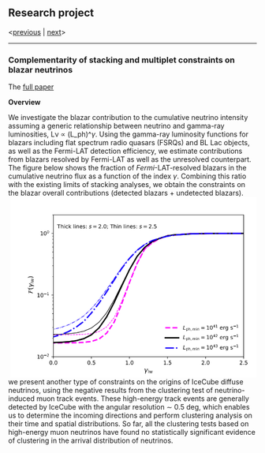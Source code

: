 ## Research project
<[previous](https://yuan-cc.github.io/research/projects/smbh_mergers.html) | [next](https://yuan-cc.github.io/research/projects/gal_mergers.html)>
<hr>

### Complementarity of stacking and multiplet constraints on blazar neutrinos

The [full paper](https://iopscience.iop.org/article/10.3847/1538-4357/ab65ea)

**Overview**

We investigate the blazar contribution to the cumulative neutrino intensity assuming a generic
relationship between neutrino and gamma-ray luminosities, Lν ∝ (L_ph)^*&gamma;*. Using the gamma-ray
luminosity functions for blazars including flat spectrum radio quasars (FSRQs) and BL Lac objects,
as well as the Fermi-LAT detection efficiency, we estimate contributions from blazars resolved by
Fermi-LAT as well as the unresolved counterpart. The figure below shows the fraction of *Fermi*-LAT-resolved blazars in the
cumulative neutrino flux as a function of the index *&gamma;*. Combining this ratio with the existing limits of stacking analyses, we obtain the constraints on the blazar overall contributions (detected blazars + undetected blazars).
<img align="right" src="figs/compl1.png" alt="drawing" width="500"/>



we present another type of constraints on the
origins of IceCube diffuse neutrinos, using the negative
results from the clustering test of neutrino-induced muon
track events. These high-energy track events are generally detected by IceCube with the angular resolution
∼ 0.5 deg, which enables us to determine the incoming
directions and perform clustering analysis on their time
and spatial distributions. So far, all the clustering tests
based on high-energy muon neutrinos have found no statistically significant evidence of clustering in the arrival
distribution of neutrinos. 
